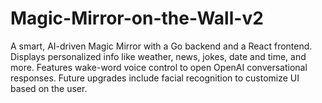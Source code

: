 # Magic-Mirror-on-the-Wall-v2
A smart, AI-driven Magic Mirror with a Go backend and a React frontend. Displays personalized info like weather, news, jokes, date and time, and more. Features wake-word voice control to open OpenAI conversational responses. Future upgrades include facial recognition to customize UI based on the user. 
